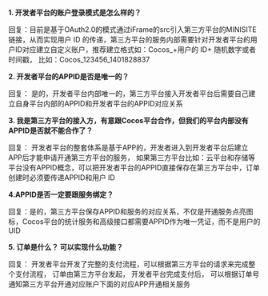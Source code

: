 **1. 开发者平台的账户登录模式是怎么样的？**

   回复：目前是基于OAuth2.0的模式通过iFrame的src引入第三方平台的MINISITE链接，从而实现用户 ID 的传递，第三方平台的服务内部需要针对开发者平台的用户ID对应建立自定义账户，推荐建立格式如：Cocos_+用户的 ID+ 随机数字或者时间戳， 比如：Cocos_123456_1401828837 

**2. 开发者平台的APPID是否是唯一的？**

   回复： 是的，开发者平台内部唯一的，第三方平台接入开发者平台后需要自己建立自身平台内部的APPID和开发者平台的APPID对应关系

**3. 我是第三方平台的接入方，有意跟Cocos平台合作，但我们的平台内部没有APPID是否就不能合作了？**

   回复： 开发者平台的整套体系是基于APP的，开发者进入到开发者平台后建立APP后才能申请开通第三方平台的服务， 如果第三方平台比如：云平台和存储等平台没有APPID概念，可以把开发者平台的APPID直接保存在第三方平台中，订单创建时必须要传递APPID和用户 ID 

**4.APPID是否一定要跟服务绑定？**

   回复：是的，第三方平台保存APPID和服务的对应关系，不仅是开通服务点亮图标，Cocos平台的统计服务和高级接口都需要APPID作为唯一凭证，而不是用户的UID

**5. 订单是什么？ 可以实现什么功能？**

   回复： 开发者平台开发了完整的支付流程，可以根据第三方平台的请求来完成整个支付流程， 订单由第三方平台发起， 开发者平台完成支付后， 可以根据订单号通知第三方平台开通对应账户下面的对应APP开通相关服务





